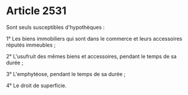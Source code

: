 # Article 2531

Sont seuls susceptibles d'hypothèques :

1° Les biens immobiliers qui sont dans le commerce et leurs accessoires réputés immeubles ;

2° L'usufruit des mêmes biens et accessoires, pendant le temps de sa durée ;

3° L'emphytéose, pendant le temps de sa durée ;

4° Le droit de superficie.

